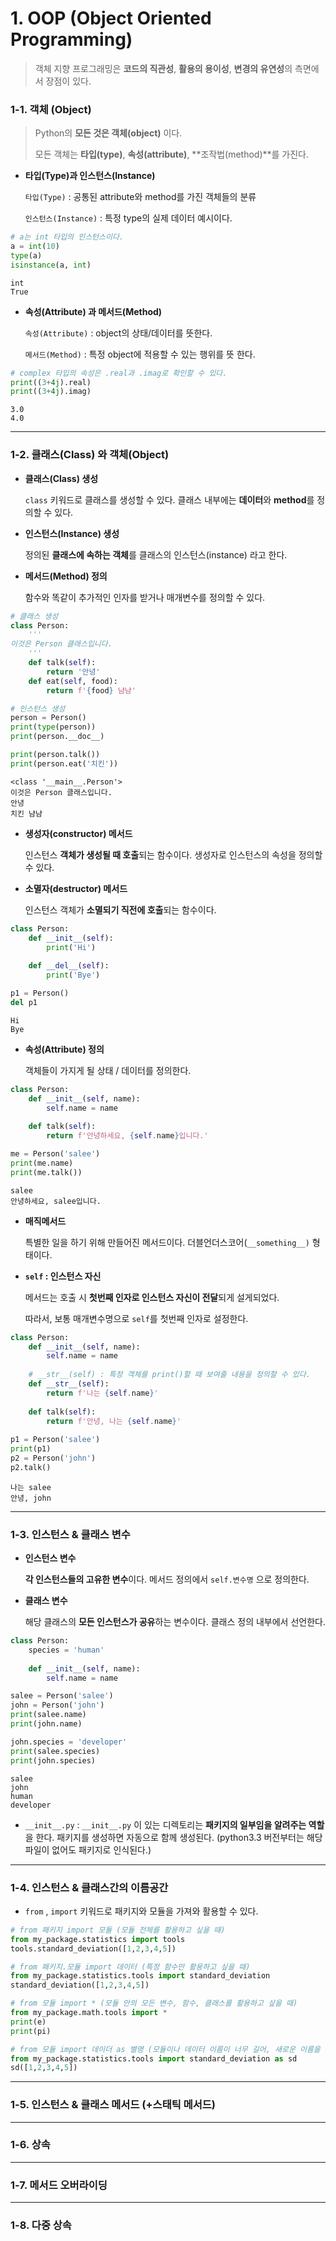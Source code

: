 # 1. OOP (Object Oriented Programming)

> 객체 지향 프로그래밍은 **코드의 직관성**, **활용의 용이성**, **변경의 유연성**의 측면에서 장점이 있다.



### 1-1. 객체 (Object)

> Python의 **모든 것은 객체(object)** 이다. 
>
> 모든 객체는 **타입(type)**, **속성(attribute)**, **조작법(method)**를 가진다.

- **타입(Type)과 인스턴스(Instance)**

  `타입(Type)` : 공통된 attribute와 method를 가진 객체들의 분류

  `인스턴스(Instance)` : 특정 type의 실제 데이터 예시이다.

```python
# a는 int 타입의 인스턴스이다.
a = int(10)
type(a)
isinstance(a, int)
```

```
int
True
```



- **속성(Attribute) 과 메서드(Method)**

  `속성(Attribute)` : object의 상태/데이터를 뜻한다.

  `메서드(Method)` : 특정 object에 적용할 수 있는 행위를 뜻 한다.

```python
# complex 타입의 속성은 .real과 .imag로 확인할 수 있다.
print((3+4j).real)
print((3+4j).imag)
```

```
3.0
4.0
```



---



### 1-2. 클래스(Class) 와 객체(Object)

- **클래스(Class) 생성**

  `class` 키워드로 클래스를 생성할 수 있다. 클래스 내부에는 **데이터**와 **method**를 정의할 수 있다.

- **인스턴스(Instance) 생성**

  정의된 **클래스에 속하는 객체**를 클래스의 인스턴스(instance) 라고 한다.

- **메서드(Method) 정의**

  함수와 똑같이 추가적인 인자를 받거나 매개변수를 정의할 수 있다.

```python
# 클래스 생성
class Person:
    '''
이것은 Person 클래스입니다.
    '''
	def talk(self):
        return '안녕'
    def eat(self, food):
        return f'{food} 냠냠'

# 인스턴스 생성
person = Person()
print(type(person))
print(person.__doc__)

print(person.talk())
print(person.eat('치킨'))
```

```
<class '__main__.Person'>
이것은 Person 클래스입니다.
안녕
치킨 냠냠
```



- **생성자(constructor) 메서드**

  인스턴스 **객체가 생성될 때 호출**되는 함수이다. 생성자로 인스턴스의 속성을 정의할 수 있다.

- **소멸자(destructor) 메서드**

  인스턴스 객체가 **소멸되기 직전에 호출**되는 함수이다.

```python
class Person:
    def __init__(self):
        print('Hi')
        
    def __del__(self):
        print('Bye')

p1 = Person()
del p1
```

```
Hi
Bye
```



- **속성(Attribute) 정의**

  객체들이 가지게 될 상태 / 데이터를 정의한다.

```python
class Person:
    def __init__(self, name):
        self.name = name
        
    def talk(self):
        return f'안녕하세요, {self.name}입니다.'

me = Person('salee')
print(me.name) 
print(me.talk())
```

```
salee
안녕하세요, salee입니다.
```



- **매직메서드**

  특별한 일을 하기 위해 만들어진 메서드이다. 더블언더스코어(`__something__)` 형태이다. 

- **`self` : 인스턴스 자신**

  메서드는 호출 시 **첫번째 인자로 인스턴스 자신이 전달**되게 설게되었다.

  따라서, 보통 매개변수명으로 `self`를 첫번째 인자로 설정한다.

```python
class Person:
    def __init__(self, name):
        self.name = name
        
    # __str__(self) : 특정 객체를 print()할 때 보여줄 내용을 정의할 수 있다.    
    def __str__(self):
        return f'나는 {self.name}'
    
    def talk(self):
        return f'안녕, 나는 {self.name}'    
    
p1 = Person('salee')
print(p1)
p2 = Person('john')
p2.talk()
```

```
나는 salee
안녕, john
```



---



### 1-3. 인스턴스 & 클래스 변수

- **인스턴스 변수**

  **각 인스턴스들의 고유한 변수**이다. 메서드 정의에서 `self.변수명` 으로 정의한다.

- **클래스 변수**

  해당 클래스의 **모든 인스턴스가 공유**하는 변수이다. 클래스 정의 내부에서 선언한다.

```python
class Person:
    species = 'human'
    
    def __init__(self, name):
        self.name = name

salee = Person('salee')         
john = Person('john')
print(salee.name)
print(john.name)

john.species = 'developer'
print(salee.species)
print(john.species)
```

```
salee
john
human
developer
```



- `__init__.py`  : `__init__.py` 이 있는 디렉토리는 **패키지의 일부임을 알려주는 역할**을 한다. 패키지를 생성하면 자동으로 함께 생성된다. (python3.3 버전부터는 해당 파일이 없어도 패키지로 인식된다.)



---



### 1-4. 인스턴스 & 클래스간의 이름공간

- `from` , `import` 키워드로 패키지와 모듈을 가져와 활용할 수 있다.

```python
# from 패키지 import 모듈 (모듈 전체를 활용하고 싶을 때)
from my_package.statistics import tools
tools.standard_deviation([1,2,3,4,5])
```

```python
# from 패키지.모듈 import 데이터 (특정 함수만 활용하고 싶을 때)
from my_package.statistics.tools import standard_deviation
standard_deviation([1,2,3,4,5])
```

```python
# from 모듈 import * (모듈 안의 모든 변수, 함수, 클래스를 활용하고 싶을 때)
from my_package.math.tools import *
print(e)
print(pi)
```

```python
# from 모듈 import 데이더 as 별명 (모듈이나 데이터 이름이 너무 길어, 새로운 이름을 지정할 때)
from my_package.statistics.tools import standard_deviation as sd
sd([1,2,3,4,5])
```



---



### 1-5. 인스턴스 & 클래스 메서드 (+스태틱 메서드)



---



### 1-6. 상속





---



### 1-7. 메서드 오버라이딩





---



### 1-8. 다중 상속







